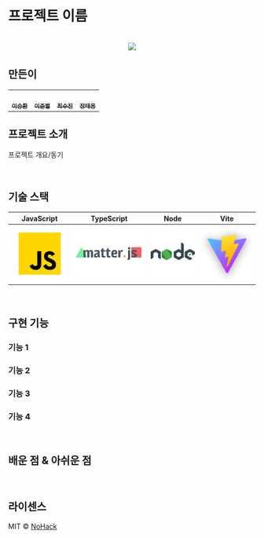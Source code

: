 # 프로젝트 이름

<p align="center">
  <br>
  <!-- <img src="./images/common/logo-sample.jpeg"> -->
  <img src="https://external-content.duckduckgo.com/iu/?u=https%3A%2F%2Ftse2.mm.bing.net%2Fth%3Fid%3DOIP.isPfDEYdzeW6tGPi7gGAyQHaDH%26pid%3DApi&f=1&ipt=3c27aac29e4a3ef14fbfd5aa777386678a5fd047bdbf7560194cd161dfb4db0f&ipo=images">
  <br>
</p>


## 만든이

<table>
  <tbody>
    <tr>
      <!-- <td align="center"><a href=""><img src="width="100px;" alt=""/><br /><sub><b>FE 팀장 : </b></sub></a><br /></td> -->
      <td align="center"><a href="https://github.com/realcold0"><img src="https://avatars.githubusercontent.com/u/65608503?v=4" width="100px;" alt=""/><br /><sub><b> 이승환 </b></sub></a><br /></td>
      <td align="center"><a href="https://github.com/lee-JunR"><img src="https://avatars.githubusercontent.com/u/68640939?v=4" width="100px;" alt=""/><br /><sub><b> 이준렬 </b></sub></a><br /></td>
      <td align="center"><a href="https://github.com/sooojChoi"><img src="https://avatars.githubusercontent.com/u/94206303?v=4" width="100px;" alt=""/><br /><sub><b> 최수진 </b></sub></a><br /></td>
      <td align="center"><a href="https://github.com/Taeyong98"><img src="https://avatars.githubusercontent.com/u/163623205?v=4" width="100px;" alt=""/><br /><sub><b> 장태용 </b></sub></a><br /></td>
    </tr>
  </tbody>
</table>

## 프로젝트 소개

<p align="justify">
프로젝트 개요/동기
</p>


<br>

## 기술 스택

| JavaScript | TypeScript |  Node   |Vite|
| :--------: | :--------: | :------: |:---:|
|   ![js]    |   ![ts]    | ![node] |![vite]|

<br>

## 구현 기능

### 기능 1

### 기능 2

### 기능 3

### 기능 4

<br>

## 배운 점 & 아쉬운 점

<p align="justify">

</p>

<br>

## 라이센스

MIT &copy; [NoHack](mailto:lbjp114@gmail.com)


<!-- Stack Icon Refernces -->

[js]: /images/stack/javascript.svg
[ts]: /images/stack/matterjst.png
[react]: /images/stack/react.svg
[node]: /images/stack/node.svg
[vite]: /images/stack/vite.png

